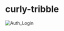 # curly-tribble
![Auth_Login](https://user-images.githubusercontent.com/67448014/183271116-37fce861-8e09-49ff-a0fa-ecff6732b808.jpg)
